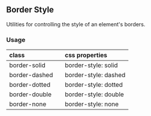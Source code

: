 ## Border Style

Utilities for controlling the style of an element's borders.

### Usage

| class |  | css properties |
|:--|:--|:--|
| border-solid |  | border-style: solid |
| border-dashed |  | border-style: dashed |
| border-dotted |  | border-style: dotted |
| border-double |  | border-style: double |
| border-none |  | border-style: none |
